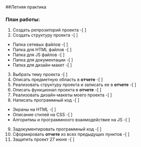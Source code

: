 ##Летняя практика

### План работы:

1. Создать репрозиторий проекта -[ ]
2. Создать структуру проекта -[ ]
  * Папка сетевых файлов -[ ]
  * Папка для HTML файлов -[ ]
  * Папка для JS файлов -[ ]
  * Папка для документации -[ ]
  * Папка для дизайн-макет -[ ]
3. Выбрать тему проекта -[ ]
4. Описать предметную область в **отчете** -[ ]
5. Реализовать структуру проекта и записать ее в **отчете** -[ ]
6. Описать функционал проекта в **отчете** -[ ]
7. Реализовать дизайн-макеты моего проекта -[ ]
8. Написать программный код -[ ]
  * Экраны на HTML -[ ]
  * Описание стилей на CSS -[ ]
  * Алгоритмы и программноого взаимодействие на JS -[ ]
9. Задокументировать программный код -[ ]
10. Сформировать **отчете** из всех предыдущих пунктов -[ ]
11. Защитить проект 27 июня -[ ]

